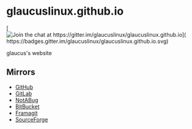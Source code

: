# glaucuslinux.github.io
[![Join the chat at https://gitter.im/glaucuslinux/glaucuslinux.github.io](
https://badges.gitter.im/glaucuslinux/glaucuslinux.github.io.svg)](
https://gitter.im/glaucuslinux/glaucuslinux.github.io?utm_source=badge&utm_medium=badge&utm_campaign=pr-badge&utm_content=badge)

glaucus's website

## Mirrors
* [GitHub](https://github.com/glaucuslinux/glaucuslinux.github.io)
* [GitLab](https://gitlab.com/glaucuslinux/glaucuslinux.github.io)
* [NotABug](https://notabug.org/glaucuslinux/glaucuslinux.github.io)
* [BitBucket](https://bitbucket.org/glaucuslinux/glaucuslinux.github.io)
* [Framagit](https://framagit.org/glaucuslinux/glaucuslinux.github.io)
* [SourceForge](https://git.code.sf.net/p/glaucuslinux/glaucuslinux.github.io)
